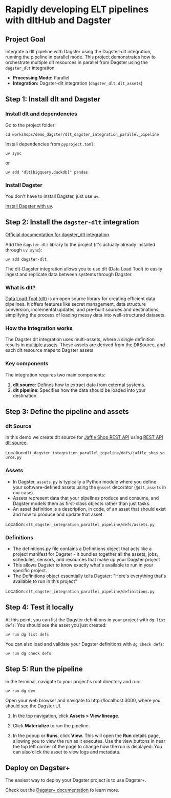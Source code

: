 # Rapidly developing ELT pipelines with dltHub and Dagster

## Project Goal
Integrate a dlt pipeline with Dagster using the Dagster-dlt integration, running the pipeline in parallel mode. This project demonstrates how to orchestrate multiple dlt resources in parallel from Dagster using the `dagster_dlt` integration.

- **Processing Mode:** Parallel
- **Integration:** Dagster-dlt integration (`dagster_dlt`, `dlt_assets`)

## Step 1: Install dlt and Dagster

### Install dlt and dependencies

Go to the project folder:
```shell
cd workshops/demo_dagster/dlt_dagster_integration_parallel_pipeline
```
Install dependencies from `pyproject.toml`:

```shell
uv sync
```

or
```shell
uv add "dlt[bigquery,duckdb]" pandas
```

### Install Dagster

You don't have to install Dagster, just use `uv`.

[Install Dagster with uv](https://docs.dagster.io/getting-started/installation).


## Step 2: Install the `dagster-dlt` integration

[Official documentation for dagster_dlt integration](https://docs.dagster.io/guides/build/components/integrations/dlt-component-tutorial).

Add the `dagster-dlt` library to the project (it's actually already installed through `uv sync`):

```shell
uv add dagster-dlt
```

The dlt-Dagster integration allows you to use dlt (Data Load Tool) to easily ingest and replicate data between systems through Dagster.

### What is dlt?

[Data Load Tool (dlt)](https://dlthub.com/) is an open source library for creating efficient data pipelines. It offers features like secret management, data structure conversion, incremental updates, and pre-built sources and destinations, simplifying the process of loading messy data into well-structured datasets.

### How the integration works

The Dagster dlt integration uses multi-assets, where a single definition results in [multiple assets](https://docs.dagster.io/integrations/libraries/dlt/using-dlt-with-dagster). These assets are derived from the DltSource, and each dlt resource maps to Dagster assets.

### Key components

The integration requires two main components:
1. **dlt source**: Defines how to extract data from external systems.
2. **dlt pipeline**: Specifies how the data should be loaded into your destination.

## Step 3: Define the pipeline and assets

### dlt Source

In this demo we create dlt source for [Jaffle Shop REST API](https://jaffle-shop.scalevector.ai/docs) using [REST API dlt source](https://dlthub.com/docs/dlt-ecosystem/verified-sources/rest_api/basic).

Location:`dlt_dagster_integration_parallel_pipeline/defs/jaffle_shop_source.py`


### Assets
- In Dagster, `assets.py` is typically a Python module where you define your software-defined assets using the `@asset` decorator (`@dlt_assets` in our case). 
- Assets represent data that your pipelines produce and consume, and Dagster models them as first-class objects rather than just tasks.
- An asset definition is a description, in code, of an asset that should exist and how to produce and update that asset.

Location: `dlt_dagster_integration_parallel_pipeline/defs/assets.py`

### Definitions

- The definitions.py file contains a Definitions object that acts like a project manifest for Dagster - it bundles together all the assets, jobs, schedules, sensors, and resources that make up your Dagster project
- This allows Dagster to know exactly what's available to run in your specific project.
- The Definitions object essentially tells Dagster: "Here's everything that's available to run in this project"

Location: `dlt_dagster_integration_parallel_pipeline/definitions.py`

## Step 4: Test it locally
At this point, you can list the Dagster definitions in your project with `dg list defs`. You should see the asset you just created:

```shell
uv run dg list defs
```
You can also load and validate your Dagster definitions with `dg check defs`:
```shell
uv run dg check defs
```

## Step 5: Run the pipeline
In the terminal, navigate to your project's root directory and run:
```shell
uv run dg dev
```
Open your web browser and navigate to http://localhost:3000, where you should see the Dagster UI.

1. In the top navigation, click **Assets > View lineage**.

2. Click **Materialize** to run the pipeline.

3. In the popup or **Runs**, click **View**. This will open the **Run** details page, allowing you to view the run as it executes. Use the view buttons in near the top left corner of the page to change how the run is displayed. You can also click the asset to view logs and metadata.

## Deploy on Dagster+
The easiest way to deploy your Dagster project is to use Dagster+.

Check out the [Dagster+ documentation](https://docs.dagster.io/dagster-plus/) to learn more.
